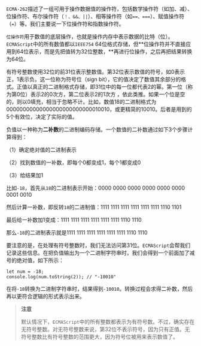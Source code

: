`ECMA-262`描述了一组可用于操作数据值的操作符，包括数学操作符（如加、减）、位操作符、布尔操作符（`！、&&、||`）、相等操作符（如`==、===`）、赋值操作符（`=`）等。我们主要说一下位操作符和指数操作符。

`位操作符`用于数值的底层操作，也就是操作内存中表示数据的比特（位）。`ECMAScript`中的所有数值都以`IEEE754` 64位格式存储，但**位操作符并不直接应用到64位表示，而是先把值转为32位整数，**再进行位操作，之后再把结果转换为64位。

有符号整数使用32位的前31位表示整数值。第32位表示数值的符号，如0表示正，1表示负。这一位称为符号位（sign bit），它的值决定了数值其余部分的格式。正值以真正的二进制格式存储，即31位中的每一位都代表2的幂。第一位（称为第0位）表示2的0次方，第二位表示2的1次方 ，依此类推。如果一个位是空的，则以0填充，相当于忽略不计。比如，数值18的二进制格式为00000000000000000000000000010010，或更精简的10010。后者是用到的5个有效位，决定了实际的值。

负值以一种称为**二补数**的二进制编码存储。一个数值的二补数通过如下3个步骤计算得到：

（1）确定绝对值的二进制表示

（2）找到数值的一补数，即每个0都变成1，每个1都变成0

（3）给结果加1

比如`-18`，首先从`18`的二进制表示开始：0000 0000 0000 0000 0000 0000 0001 0010

然后计算一补数，即反转`18`的二进制值：1111 1111 1111 1111 1111 1111 1110 1101

最后给一补数加1变成：1111 1111 1111 1111 1111 1111 1110 1110

那么`-18`的二进制表示就是1111 1111 1111 1111 1111 1111 1110 1110

要注意的是，在处理有符号整数时，我们无法访问第31位。`ECMAScript`会帮我们记录这些信息。在把负值输出为一个二进制字符串时，我们会得到一个前面加了减号的绝对值，如下所示：

```
let num = -18;
console.log(num.toString(2)); // "-10010"
```

在将`-18`转换为二进制字符串时，结果得到`-10010`。转换过程会求得二补数，然后再以更符合逻辑的形式表示出来。

> **注意**
>
> 默认情况下，`ECMAScript`中的所有整数都表示为有符号数。不过，确实存在无符号整数。对无符号整数来说，第32位不表示符号，因为只有正值。无符号整数比有符号整数的范围更大，因为符号位被用来表示数值了。